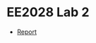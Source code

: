 # EE2028 Lab 2

- [Report](https://docs.google.com/document/d/15ccY5TaRFicKJMm_lX8z0FzH0VjKoKtIdNFgtsCOPSA/edit?usp=sharing)
